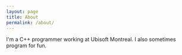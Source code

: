```yaml
---
layout: page
title: About
permalink: /about/
---
```


I'm a C++ programmer working at Ubisoft Montreal. I also sometimes program for fun.
